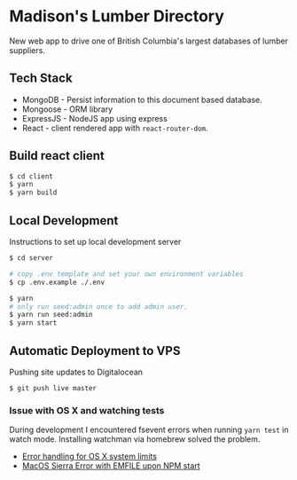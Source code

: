 # Madison's Lumber Directory

New web app to drive one of British Columbia's largest databases of lumber suppliers.


## Tech Stack

- MongoDB - Persist information to this document based database.
- Mongoose - ORM library
- ExpressJS - NodeJS app using express
- React - client rendered app with `react-router-dom`.


## Build react client

```bash
$ cd client
$ yarn
$ yarn build
```

## Local Development

Instructions to set up local development server

```bash
$ cd server

# copy .env template and set your own environment variables
$ cp .env.example ./.env

$ yarn
# only run seed:admin once to add admin user.
$ yarn run seed:admin
$ yarn start
```


## Automatic Deployment to VPS

Pushing site updates to Digitalocean

```
$ git push live master
```

### Issue with OS X and watching tests

During development I encountered fsevent errors when running `yarn test` in watch mode. Installing watchman via homebrew solved the problem.

- [Error handling for OS X system limits](https://github.com/strongloop/fsevents/issues/42)
- [MacOS Sierra Error with EMFILE upon NPM start](https://github.com/facebook/react-native/issues/10028)